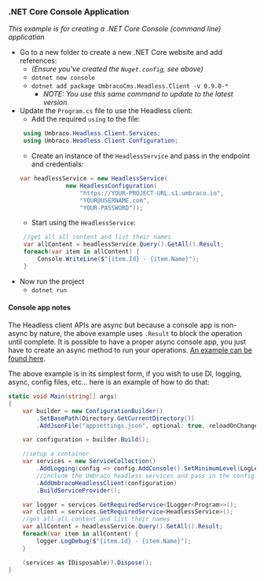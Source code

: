 ### .NET Core Console Application

_This example is for creating a .NET Core Console (command line) application_

* Go to a new folder to create a new .NET Core website and add references:
   * _(Ensure you've created the `Nuget.config`, see above)_
   * `dotnet new console`
   * `dotnet add package UmbracoCms.Headless.Client -v 0.9.0-*`
      * _NOTE: You use this same command to update to the latest version_
* Update the `Program.cs` file to use the Headless client:
   * Add the required `using` to the file:
   ```cs
    using Umbraco.Headless.Client.Services;
    using Umbraco.Headless.Client.Configuration;
   ```
   * Create an instance of the `HeadlessService` and pass in the endpoint and credentials:
   ```cs
   var headlessService = new HeadlessService(
                new HeadlessConfiguration(
                    "https://YOUR-PROJECT-URL.s1.umbraco.io",
                    "YOUR@USERNAME.com",
                    "YOUR-PASSWORD"));
   ```
   * Start using the `HeadlessService`:
   ```cs
    //get all all content and list their names
    var allContent = headlessService.Query().GetAll().Result;
    foreach(var item in allContent) {
        Console.WriteLine($"{item.Id} - {item.Name}");
    }
   ```
* Now run the project
   * `dotnet run`

#### Console app notes

The Headless client APIs are async but because a console app is non-async by nature, the above example uses `.Result` to block the operation until complete. It is possible to have a proper async console app, you just have to create an async method to run your operations. [An example can be found here](https://stackoverflow.com/a/17630538/694494).

The above example is in its simplest form, if you wish to use DI, logging, async, config files, etc... here is an example of how to do that:

```cs
static void Main(string[] args)
{
    var builder = new ConfigurationBuilder()
        .SetBasePath(Directory.GetCurrentDirectory())
        .AddJsonFile("appsettings.json", optional: true, reloadOnChange: true);

    var configuration = builder.Build();

    //setup a container
    var services = new ServiceCollection()
        .AddLogging(config => config.AddConsole().SetMinimumLevel(LogLevel.Debug))
        //include the Umbraco headless services and pass in the config instance
        .AddUmbracoHeadlessClient(configuration)
        .BuildServiceProvider();

    var logger = services.GetRequiredService<ILogger<Program>>();
    var client = services.GetRequiredService<HeadlessService>();
    //get all all content and list their names
    var allContent = headlessService.Query().GetAll().Result;
    foreach(var item in allContent) {
        logger.LogDebug($"{item.Id} - {item.Name}");
    }

    (services as IDisposable)?.Dispose();
}
```